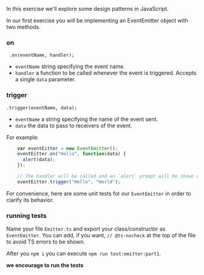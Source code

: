 In this exercise we'll explore some design patterns in JavaScript.

In our first exercise you will be implementing an EventEmitter object with two methods.

### on

     .on(eventName, handler);
     
 - `eventName` string specifying the event name.
 - `handler` a function to be called whenever the event is triggered. Accepts a single `data` parameter.

### trigger

    .trigger(eventName, data);
    
 - `eventName` a string specifying the name of the event sent.
 - `data` the data to pass to receivers of the event.

For example:
```js
    var eventEitter = new EventEmitter();
    eventEitter.on("Hello", function(data) {
      alert(data);
    });

    // The handler will be called and an `alert` prompt will be shown with `world`.
    eventEitter.trigger("Hello", "World");
```

For convenience, here are some unit tests for our `EventEmitter` in order to clarify its behavior.

### running tests
Name your file `Emitter.ts` and export your class/constructor as `EventEmitter`. You can add, if you want, `// @ts-nocheck` at the top of the file to avoid TS errors to be shown.  

After you `npm i` you can execute `npm run test:emitter:part1`.

**we __encourage__ to run the tests**

